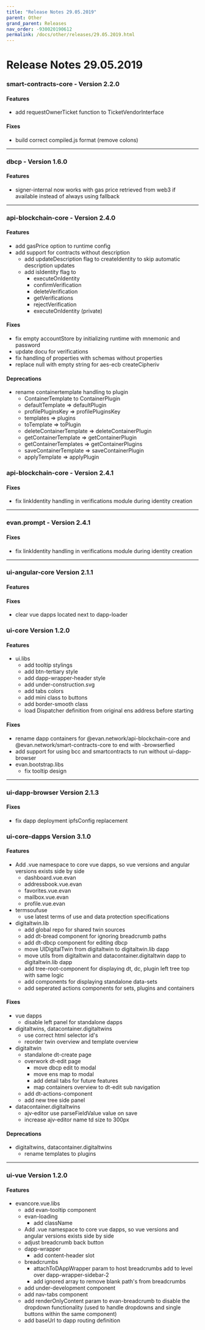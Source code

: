 ```yaml
---
title: "Release Notes 29.05.2019"
parent: Other
grand_parent: Releases
nav_order: -930020190612
permalink: /docs/other/releases/29.05.2019.html
---
```


# Release Notes 29.05.2019

### smart-contracts-core - Version 2.2.0
#### Features
- add requestOwnerTicket function to TicketVendorInterface 

#### Fixes
- build correct compiled.js format (remove colons) 

-------------

### dbcp - Version 1.6.0
#### Features
- signer-internal now works with gas price retrieved from web3 if available instead of always using fallback 

-------------

### api-blockchain-core - Version 2.4.0
#### Features
- add gasPrice option to runtime config 
- add support for contracts without description 
  - add updateDescription flag to createIdentity to skip automatic description updates 
  - add isIdentity flag to 
    - executeOnIdentity 
    - confirmVerification 
    - deleteVerification 
    - getVerifications 
    - rejectVerification 
    - executeOnIdentity (private) 

#### Fixes
- fix empty accountStore by initializing runtime with mnemonic and password 
- update docu for verifications 
- fix handling of properties with schemas without properties 
- replace null with empty string for aes-ecb createCipheriv 

#### Deprecations
- rename containertemplate handling to plugin 
  - ContainerTemplate to ContainerPlugin 
  - defaultTemplate => defaultPlugin 
  - profilePluginsKey => profilePluginsKey 
  - templates => plugins 
  - toTemplate => toPlugin 
  - deleteContainerTemplate => deleteContainerPlugin 
  - getContainerTemplate => getContainerPlugin 
  - getContainerTemplates => getContainerPlugins 
  - saveContainerTemplate => saveContainerPlugin 
  - applyTemplate => applyPlugin 

### api-blockchain-core - Version 2.4.1
#### Fixes
- fix linkIdentity handling in verifications module during identity creation 

-------------

### evan.prompt - Version 2.4.1
#### Fixes
- fix linkIdentity handling in verifications module during identity creation 
 
-------------

### ui-angular-core Version 2.1.1
#### Features
#### Fixes
- clear vue dapps located next to dapp-loader 

### ui-core Version 1.2.0
#### Features
- ui.libs 
  - add tooltip stylings 
  - add btn-tertiary style 
  - add dapp-wrapper-header style 
  - add under-construction.svg 
  - add tabs colors 
  - add mini class to buttons 
  - add border-smooth class 
  - load Dispatcher definition from original ens address before starting 

#### Fixes
- rename dapp containers for @evan.network/api-blockchain-core and @evan.network/smart-contracts-core to end with -browserfied 
- add support for using bcc and smartcontracts to run without ui-dapp-browser 
- evan.bootstrap.libs 
  - fix tooltip design

-------------

### ui-dapp-browser Version 2.1.3
#### Fixes
- fix dapp deployment ipfsConfig replacement 

### ui-core-dapps Version 3.1.0
#### Features
- Add .vue namespace to core vue dapps, so vue versions and angular versions exists side by side 
  - dashboard.vue.evan 
  - addressbook.vue.evan 
  - favorites.vue.evan 
  - mailbox.vue.evan 
  - profile.vue.evan 
- termsoufuse 
  - use latest terms of use and data protection specifications 
- digitaltwin.lib 
  - add global repo for shared twin sources 
  - add dt-bread component for ignoring breadcrumb paths 
  - add dt-dbcp component for editing dbcp 
  - move UIDigitalTwin from digitaltwin to digitaltwin.lib dapp 
  - move utils from digitaltwin and datacontainer.digitaltwin dapp to digitaltwin.lib dapp 
  - add tree-root-component for displaying dt, dc, plugin left tree top with same logic 
  - add components for displaying standalone data-sets 
  - add seperated actions components for sets, plugins and containers 

#### Fixes
- vue dapps 
  - disable left panel for standalone dapps 
- digitaltwins, datacontainer.digitaltwins 
  - use correct html selector id's 
  - reorder twin overview and template overview 
- digitaltwin 
  - standalone dt-create page 
  - overwork dt-edit page 
    - move dbcp edit to modal 
    - move ens map to modal 
    - add detail tabs for future features 
    - map containers overview to dt-edit sub navigation 
  - add dt-actions-component 
  - add new tree side panel 
- datacontainer.digitaltwins 
  - ajv-editor use parseFieldValue value on save 
  - increase ajv-editor name td size to 300px 

#### Deprecations
- digitaltwins, datacontainer.digitaltwins 
    - rename templates to plugins 

-------------

### ui-vue Version 1.2.0
#### Features
- evancore.vue.libs 
  - add evan-tooltip component 
  - evan-loading 
    - add className 
  - Add .vue namespace to core vue dapps, so vue versions and angular versions exists side by side 
  - adjust breadcrumb back button 
  - dapp-wrapper 
    - add content-header slot 
  - breadcrumbs 
    - attachToDAppWrapper param to host breadcrumbs add to level over dapp-wrapper-sidebar-2 
    - add ignored array to remove blank path's from breadcrumbs 
  - add under-development component 
  - add nav-tabs component 
  - add renderOnlyContent param to evan-breadcrumb to disable the dropdown functionality (used to handle dropdowns and single buttons within the same component) 
  - add baseUrl to dapp routing definition